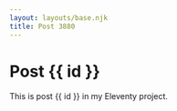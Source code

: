 ```yaml
---
layout: layouts/base.njk
title: Post 3880
---
```


# Post {{ id }}

This is post {{ id }} in my Eleventy project.

